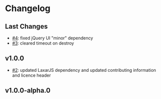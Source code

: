# Changelog

## Last Changes

- [#4](https://github.com/LaxarJS/ax-accordion-control/issues/4): fixed jQuery UI "minor" dependency
- [#3](https://github.com/LaxarJS/ax-accordion-control/issues/3): cleared timeout on destroy


## v1.0.0

- [#2](https://github.com/LaxarJS/ax-accordion-control/issues/2): updated LaxarJS dependency and updated contributing information and licence header


## v1.0.0-alpha.0
